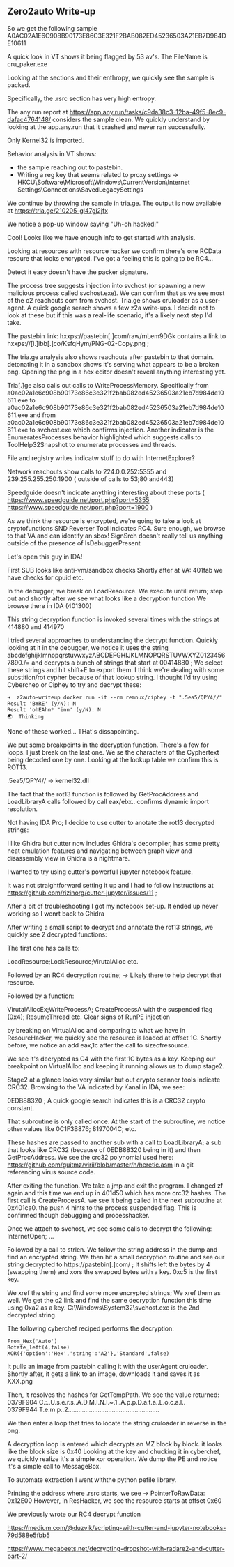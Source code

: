 ## Zero2auto Write-up

So we get the following sample A0AC02A1E6C908B90173E86C3E321F2BAB082ED45236503A21EB7D984DE10611

A quick look in VT shows it being flagged by 53 av's. The FileName is cru_paker.exe

Looking at the sections and their enthropy, we quickly see the sample is packed.

Specifically, the .rsrc section has very high entropy.

The any.run report at https://app.any.run/tasks/c9da38c3-12ba-49f5-8ec9-dafac4764148/ considers the sample clean. We quickly understand by looking at the app.any.run that it crashed and never ran successfully.

Only Kernel32 is imported.

Behavior analysis in VT shows:
- the sample reaching out to pastebin.
- Writing a reg key that seems related to proxy settings ->  HKCU\Software\Microsoft\Windows\CurrentVersion\Internet Settings\Connections\SavedLegacySettings 


We continue by throwing the sample in tria.ge.
The output is now available at https://tria.ge/210205-gl47gj2jfx

We notice a pop-up window saying "Uh-oh hacked!"

Cool! Looks like we have enough info to get started with analysis.

Looking at resources with resource hacker we confirm there's one RCData resoure that looks encrypted. I've got a feeling this is going to be RC4...

Detect it easy doesn't have the packer signature.


The process tree suggests injection into svchost (or spawning a new malicious process called svchost.exe). We can confirm that as we see most of the c2 reachouts com from svchost.
Tria.ge shows cruloader as a user-agent. A quick google search shows a few z2a write-ups. I decide not to look at these but if this was a real-life scenario, it's a likely next step I'd take.

The pastebin link: hxxps://pastebin[.]com/raw/mLem9DGk contains a link to hxxps://[i.]ibb[.]co/KsfqHym/PNG-02-Copy.png ; 

The tria.ge analysis also shows reachouts after pastebin to that domain. detonating it in a sandbox shows it's serving what appears to be a broken png.
Opening the png in a hex editor doesn't reveal anything interesting yet.


Tria[.]ge also calls out calls to WriteProcessMemory.
Specifically from a0ac02a1e6c908b90173e86c3e321f2bab082ed45236503a21eb7d984de10611.exe to a0ac02a1e6c908b90173e86c3e321f2bab082ed45236503a21eb7d984de10611.exe and from 
a0ac02a1e6c908b90173e86c3e321f2bab082ed45236503a21eb7d984de10611.exe to svchost.exe which confirms injection. Another indicator is the EnumeratesProcesses behavior highlighted which suggests calls to ToolHelp32Snapshot to enumerate processes and threads.

File and registry writes indicatw stuff to do with InternetExplorer?

Network reachouts show calls to  224.0.0.252:5355 and 239.255.255.250:1900 ( outside of calls to 53;80 and443)

Speedguide doesn't indicate anything interesting about these ports ( https://www.speedguide.net/port.php?port=5355  https://www.speedguide.net/port.php?port=1900 )

As we think the resource is encrypted, we're going to take a look at cryptofunctions SND Reverser Tool indicates RC4. Sure enough, we browse to that VA and can identify an sbox!
SignSrch doesn't really tell us anything outside of the presence of IsDebuggerPresent


Let's open this guy in IDA!


First SUB looks like anti-vm/sandbox checks
Shortly after at VA: 401fab we have checks for cpuid etc.

In the debugger; we break on LoadResource. We execute untill return; step out and shortly after we see what looks like a decryption function
We browse there in IDA (401300)

This string decryption function is invoked several times with the strings at 414880 and 414970

I tried several approaches to understanding the decrypt function. Quickly looking at it in the debugger, we notice it uses the string abcdefghijklmnopqrstuvwxyzABCDEFGHIJKLMNOPQRSTUVWXYZ01234567890./= and decrypts a bunch of strings that start at 00414880 ; We select these strings and hit shift+E to export them. I think we're dealing with some substition/rot cypher because of that lookup string. I thought I'd try using Cyberchep or Ciphey to try and decrypt these:

```
➜  z2auto-writeup docker run -it --rm remnux/ciphey -t ".5ea5/QPY4//"
Result 'BYRE' (y/N): N
Result 'ohEAhn* "inn' (y/N): N
🌏  Thinking
```

None of these worked... THat's dissapointing.

We put some breakpoints in the decryption function. There's a few for loops. I just break on the last one. We se the characters of the Cyphertext being decoded one by one. Looking at the lookup table we confirm this is ROT13.

.5ea5/QPY4// -> kernel32.dll

The fact that the rot13 function is followed by GetProcAddress and LoadLibraryA calls followed by call eax/ebx.. confirms dynamic import resolution.

Not having IDA Pro; I decide to use cutter to anotate the rot13 decrypted strings:

I like Ghidra but cutter now includes Ghidra's decompiler, has some pretty neat emulation features and navigating between graph view and disassembly view in Ghidra is a nightmare.

I wanted to try using cutter's powerfull jupyter notebook feature.

It was not straightforward setting it up and I had to follow instructions at https://github.com/rizinorg/cutter-jupyter/issues/11 ;


After a bit of troubleshooting I got my notebook set-up.
It ended up never working so I wenrt back to Ghidra

After writing a small script to decrypt and annotate the rot13 strings, we quickly see 2 decrypted functions:

The first one has calls to:

LoadResource;LockResource;VirutalAlloc etc.

Followed by an RC4 decryption routine; -> Likely there to help decrypt that resource.

Followed by a function:

VirutalAllocEx;WriteProcessA; CreateProcessA with the suspended flag (0x4); ResumeThread etc.
Clear signs of RunPE injection

by breaking on VirtualAlloc and comparing to what we have in ResoureHacker, we quickly see the resource is loaded at offset 1C. Shortly before, we notice an add eax,1c after the call to sizeofresource. 

We see it's decrypted as C4 with the first 1C bytes as a key. Keeping our breakpoint on VirtualAlloc and keeping it running allows us to dump stage2.

Stage2 at a glance looks very similar but out crypto scanner tools indicate CRC32.
Browsing to the VA indicated by Kanal in IDA, we see:

0EDB88320 ; A quick google search indicates this is a CRC32 crypto constant.

That subroutine is only called once.
At the start of the subroutine, we notice other values like 0C1F3B876; 8197004C; etc.

These hashes are passed to another sub with a call to LoadLibraryA; a sub that looks like CRC32 (because of 0EDB88320 being in it) and then GetProcAddress.
We see the crc32 polynomial used here: https://github.com/guitmz/virii/blob/master/h/heretic.asm in a git referencing virus source code.

After exiting the function. We take a jmp and exit the program. I changed zf again and this time we end up in 401d50 which has more crc32 hashes.
The first call is CreateProcessA.
we see it being called in the next subroutine at 0x401ca0. the push 4 hints to the process suspended flag. This is confirmed though debugging and processhacker.

Once we attach to svchost, we see some calls to decrypt the following:
InternetOpen; ...

Followed by a call to strlen. We follow the string address in the dump and find an encrypted string.
We then hit a small decryption routine and see our string decrypted to https://pastebin[.]com/ ; It shifts left the bytes by 4 (swapping them) and xors the swapped bytes with a key.
0xc5 is the first key.

We xref the string and find some more encrypted strings; We xref them as well. We get the c2 link and find the same decryption function this time using 0xa2 as a key.
C:\Windows\System32\svchost.exe is the 2nd decrypted string.

The following cyberchef reciped performs the decryption:

```
From_Hex('Auto')
Rotate_left(4,false)
XOR({'option':'Hex','string':'A2'},'Standard',false)
```
It pulls an image from pastebin calling it with the userAgent cruloader. Shortly after, it gets a link to an image, downloads it and saves it as XXX.png

Then, it resolves the hashes for GetTempPath. We see the value returned: 0379F904  C.:.\.U.s.e.r.s.\.A.D.M.I.N.I.~.1.\.A.p.p.D.a.t.a.\.L.o.c.a.l.\.  
0379F944  T.e.m.p.\.2.\...................................................  


We then enter a loop that tries to locate the string cruloader in reverse in the png.

A decryption loop is entered which decrypts an MZ block by block. it looks like the block size is 0x40
Looking at the key and chucking it in cyberchef, we quickly realize it's a simple xor operation.
We dump the PE and notice it's a simple call to MessageBox.

To automate extraction I went withthe python pefile library.


Printing the address where .rsrc starts, we see -> PointerToRawData: 0x12E00
However, in ResHacker, we see the resource starts at offset 0x60

We previously wrote our RC4 decrypt function

https://medium.com/@duzvik/scripting-with-cutter-and-jupyter-notebooks-79d588e5fbb5


https://www.megabeets.net/decrypting-dropshot-with-radare2-and-cutter-part-2/

